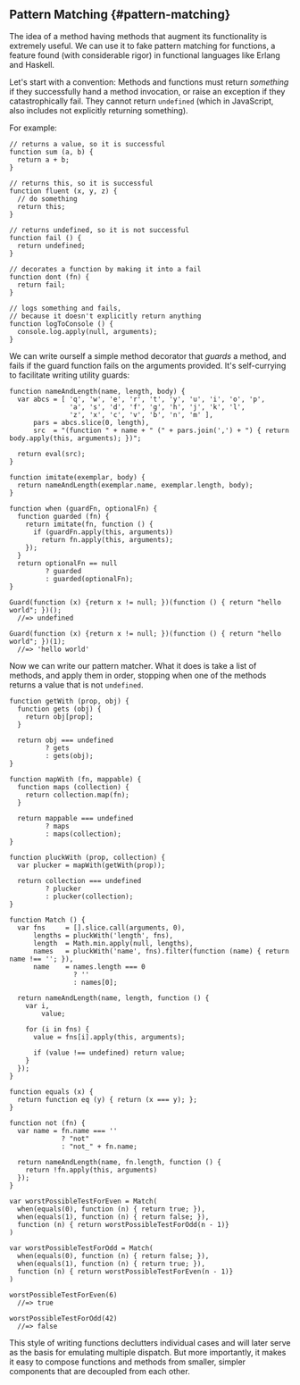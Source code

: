 ## Pattern Matching {#pattern-matching}

The idea of a method having methods that augment its functionality is extremely useful. We can use it to fake pattern matching for functions, a feature found (with considerable rigor) in functional languages like Erlang and Haskell.

Let's start with a convention: Methods and functions must return *something* if they successfully hand a method invocation, or raise an exception if they catastrophically fail. They cannot return `undefined` (which in JavaScript, also includes not explicitly returning something).

For example:

~~~~~~~~
// returns a value, so it is successful
function sum (a, b) {
  return a + b;
}

// returns this, so it is successful
function fluent (x, y, z) {
  // do something
  return this;
}

// returns undefined, so it is not successful
function fail () {
  return undefined;
}

// decorates a function by making it into a fail
function dont (fn) {
  return fail;
}

// logs something and fails,
// because it doesn't explicitly return anything
function logToConsole () {
  console.log.apply(null, arguments);
}
~~~~~~~~

We can write ourself a simple method decorator that *guards* a method, and fails if the guard function fails on the arguments provided. It's self-currying to facilitate writing utility guards:

~~~~~~~~
function nameAndLength(name, length, body) {
  var abcs = [ 'q', 'w', 'e', 'r', 't', 'y', 'u', 'i', 'o', 'p',
               'a', 's', 'd', 'f', 'g', 'h', 'j', 'k', 'l',
               'z', 'x', 'c', 'v', 'b', 'n', 'm' ],
      pars = abcs.slice(0, length),
      src  = "(function " + name + " (" + pars.join(',') + ") { return body.apply(this, arguments); })";
  
  return eval(src);
}

function imitate(exemplar, body) {
  return nameAndLength(exemplar.name, exemplar.length, body);
}

function when (guardFn, optionalFn) {
  function guarded (fn) {
    return imitate(fn, function () {
      if (guardFn.apply(this, arguments))
        return fn.apply(this, arguments);
    });
  }
  return optionalFn == null
         ? guarded
         : guarded(optionalFn);
}

Guard(function (x) {return x != null; })(function () { return "hello world"; })();
  //=> undefined
  
Guard(function (x) {return x != null; })(function () { return "hello world"; })(1);
  //=> 'hello world'
~~~~~~~~

Now we can write our pattern matcher. What it does is take a list of methods, and apply them in order, stopping when one of the methods returns a value that is not `undefined`.

~~~~~~~~
function getWith (prop, obj) {
  function gets (obj) {
    return obj[prop];
  }
  
  return obj === undefined
         ? gets
         : gets(obj);
}

function mapWith (fn, mappable) {
  function maps (collection) {
    return collection.map(fn);
  }
  
  return mappable === undefined
         ? maps
         : maps(collection);
}

function pluckWith (prop, collection) {
  var plucker = mapWith(getWith(prop));
  
  return collection === undefined
         ? plucker
         : plucker(collection);
}

function Match () {
  var fns     = [].slice.call(arguments, 0),
      lengths = pluckWith('length', fns),
      length  = Math.min.apply(null, lengths),
      names   = pluckWith('name', fns).filter(function (name) { return name !== ''; }),
      name    = names.length === 0
                ? ''
                : names[0];
  
  return nameAndLength(name, length, function () {
    var i,
        value;
    
    for (i in fns) {
      value = fns[i].apply(this, arguments);
      
      if (value !== undefined) return value;
    }
  });
}

function equals (x) {
  return function eq (y) { return (x === y); };
}

function not (fn) {
  var name = fn.name === ''
             ? "not"
             : "not_" + fn.name;
             
  return nameAndLength(name, fn.length, function () {
    return !fn.apply(this, arguments)
  });
}

var worstPossibleTestForEven = Match(
  when(equals(0), function (n) { return true; }),
  when(equals(1), function (n) { return false; }),
  function (n) { return worstPossibleTestForOdd(n - 1)}
)

var worstPossibleTestForOdd = Match(
  when(equals(0), function (n) { return false; }),
  when(equals(1), function (n) { return true; }),
  function (n) { return worstPossibleTestForEven(n - 1)}
)

worstPossibleTestForEven(6)
  //=> true

worstPossibleTestForOdd(42)
  //=> false
~~~~~~~~
  
This style of writing functions declutters individual cases and will later serve as the basis for emulating multiple dispatch. But more importantly, it makes it easy to compose functions and methods from smaller, simpler components that are decoupled from each other.